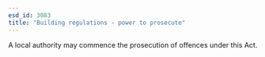 ```yaml
---
esd_id: 3083
title: "Building regulations - power to prosecute"
---
```


A local authority may commence the prosecution of offences under this Act.

